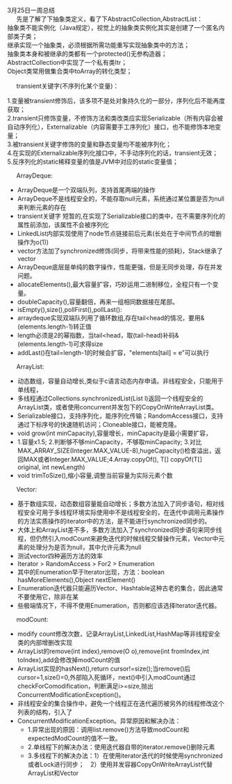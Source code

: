 3月25日一周总结  
&emsp;&ensp;先是了解了下抽象类定义，看了下AbstractCollection,AbstractList：  
抽象类不能实例化（Java规定），视觉上的抽象类实例化其实是创建了一个匿名内部类子类；  
继承实现一个抽象类，必须根据所需功能重写实现抽象类中的方法；   
抽象类本身和被继承的类都有一个protected()无参构造器；   
AbstractCollection中实现了一个私有类Itr；  
Object类常用做集合类中toArray的转化类型；  
  
&emsp;&ensp;transient关键字(不序列化某个变量)：   

1.变量被transient修饰后，该多项不是处对象持久化的一部分，序列化后不能再度获取；  
2.transient只修饰变量，不修饰方法和类改类应实现Serializable（所有内容会被自动序列化），Externalizable（内容需要手工序列化）接口，也不能修饰本地变量；  
3.被transient关键字修饰的变量和静态变量均不能被序列化；  
4.在实现的Externalizable序列化接口中，不手动序列化的话，transient无效；  
5.反序列化的static稀释变量的值是JVM中对应的static变量值；  
   
&emsp;&ensp;ArrayDeque:  
  * ArrayDeque是一个双端队列，支持首尾两端的操作
  * ArrayDeque不是线程安全的，不能存取null元素，系统通过某位置是否为null来判断元素的存在
  * transient关键字 短暂的,在实现了Serializable接口的类中，在不需要序列化的属性前添加，该属性不会被序列化
  *	LinkedList内部实现使用了node节点链接前后元素(长处在于中间节点的增删操作为o(1))
  *	vector方法加了synchronized修饰(同步，将带来性能的损耗)，Stack继承了vector
  *	ArrayDeque底层是单纯的数字操作，性能更强，但是无同步处理，存在并发问题。
  *	allocateElements(),最大容量扩容，巧妙运用二进制移位，全程只有一个变量。
  * doubleCapacity(),容量翻倍，再来一组相同数据接在尾部。
  * isEmpty(),size(),pollFirst(),pollLast():
  * arraydeque实现双端队列用了循环数组,存在tail<head的情况，要用&(elements.length-1)转正值
  * length必须是2的幂指数，当tail<head，取(tail-head)补码&(elements.length-1)可求得size
  *	addLast()在tail=length-1的时候会扩容，"elements[tail] = e"可以执行    
      
&emsp;&ensp;ArrayList:  
  *	动态数组，容量自动增长,类似于c语言动态内存申请。非线程安全，只能用于单线程，
  *	多线程通过Collections.synchronizedList(List l)返回一个线程安全的ArrayList类，或者使用concurrent并发包下的CopyOnWriteArrayList类。
  *	Serializable接口，支持序列化，能序列化传输；RandomAccess接口，支持通过下标序号的快速随机访问；Cloneable接口，能被克隆。
  *	void grow(int minCapacity),容量增长，minCapacity是最小需要扩容，
  * 1.容量x1.5;	2.判断够不够minCapacity，不够取minCapacity;	3.对比MAX_ARRAY_SIZE(Integer.MAX_VALUE-8),hugeCapacity()检查溢出，返回MAX或者Integer.MAX_VALUE;4.Array.copyOf(),<T> T[] copyOf(T[] original, int newLength)
  * void trimToSize(),缩小容量,调整当前容量为实际元素个数  
    
 &emsp;&ensp;Vector:  
  * 基于数组实现，动态数组容量能自动增长；多数方法加入了同步语句，相对线程安全可用于多线程环境实际使用中不是线程安全的，在迭代中调用元素操作的方法实质操作的iterator中的方法，是不能进行synchronized同步的。
  * 大体上和ArrayList差不多，多数方法加入了synchronized同步语句来同步线程，但仍然引入modCount来避免迭代的时候线程交替操作元素，Vector中元素的处理分为是否为null，其中允许元素为null
  * 测试vector四种遍历方法的效率
  * Iterator > RandomAccess > For2 > Enumeration
  * 其中的Enumeration早于Iterator出现，方法：boolean hasMoreElements(),Object nextElement()
  *	 Enumeration迭代器只能遍历Vector、Hashtable这种古老的集合，因此通常不要使用它，除非在某
  *	 些极端情况下，不得不使用Enumeration，否则都应该选择Iterator迭代器。  
    
  &emsp;&ensp;modCount:  
  * modify count修改次数，记录ArrayList,LinkedList,HashMap等非线程安全类的内部增删改实现
  * ArrayList的remove(int index),remove(O o),remove(int fromIndex,int toIndex),add会修改掉modCount的值
  * ArrayList实现的hasNext(),return cursor!=size();当remove()后cursor=1,size()=0,外部陷入死循环，next()中引入modCount通过checkForComodification，判断满足i>=size,抛出ConcurrentModificationException()。
  * 非线程安全的集合操作中，避免一个线程正在迭代遍历被另外的线程修改这个列表的结构，引入了
  * ConcurrentModificationException。异常原因和解决办法：
      * 1.异常出现的原因：调用list.remove()方法导致modCount和expectedModCount的值不一致。
      * 2.单线程下的解决办法：使用迭代器自带的iterator.remove()删除元素
      * 3.多线程下的解决办法：1）在使用iterator迭代的时候使用synchronized或者Lock进行同步；　2）使用并发容器CopyOnWriteArrayList代替ArrayList和Vector
